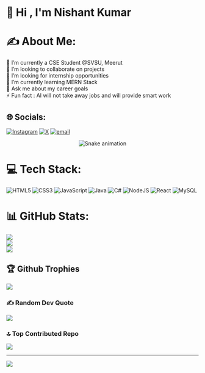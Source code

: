 # 💫 Hi , I'm Nishant Kumar 
# ✍️ About Me:
🔭 I’m currently a CSE Student @SVSU, Meerut<br>👯 I’m looking to collaborate on projects<br>🤝 I’m looking for internship opportunities<br>🌱 I’m currently learning MERN Stack<br>💬 Ask me about my career goals<br>⚡ Fun fact : AI will not take away jobs and will provide smart work


## 🌐 Socials:
[![Instagram](https://img.shields.io/badge/Instagram-%23E4405F.svg?logo=Instagram&logoColor=white)](https://instagram.com/deshi_boy_085) [![X](https://img.shields.io/badge/X-black.svg?logo=X&logoColor=white)](https://x.com/@nishant23821706) [![email](https://img.shields.io/badge/Email-D14836?logo=gmail&logoColor=white)](mailto:nishantkumar89116@gmail.com) 

<div align="center">
 <img src="https://profile-readme-generator.com/assets/snake.svg" alt="Snake animation" />
</div>

# 💻 Tech Stack:
![HTML5](https://img.shields.io/badge/html5-%23E34F26.svg?style=for-the-badge&logo=html5&logoColor=white) ![CSS3](https://img.shields.io/badge/css3-%231572B6.svg?style=for-the-badge&logo=css3&logoColor=white) ![JavaScript](https://img.shields.io/badge/javascript-%23323330.svg?style=for-the-badge&logo=javascript&logoColor=%23F7DF1E) ![Java](https://img.shields.io/badge/java-%23ED8B00.svg?style=for-the-badge&logo=openjdk&logoColor=white) ![C#](https://img.shields.io/badge/c%23-%23239120.svg?style=for-the-badge&logo=csharp&logoColor=white) ![NodeJS](https://img.shields.io/badge/node.js-6DA55F?style=for-the-badge&logo=node.js&logoColor=white) ![React](https://img.shields.io/badge/react-%2320232a.svg?style=for-the-badge&logo=react&logoColor=%2361DAFB) ![MySQL](https://img.shields.io/badge/mysql-4479A1.svg?style=for-the-badge&logo=mysql&logoColor=white)
# 📊 GitHub Stats:
![](https://github-readme-stats.vercel.app/api?username=nishantks2023&theme=dark&hide_border=false&include_all_commits=true&count_private=false)<br/>
![](https://nirzak-streak-stats.vercel.app/?user=nishantks2023&theme=dark&hide_border=false)<br/>
![](https://github-readme-stats.vercel.app/api/top-langs/?username=nishantks2023&theme=dark&hide_border=false&include_all_commits=true&count_private=false&layout=compact)

## 🏆 Github Trophies
![](https://github-profile-trophy.vercel.app/?username=technosnag&theme=radical&no-frame=false&no-bg=true&margin-w=4)

### ✍️ Random Dev Quote
![](https://quotes-github-readme.vercel.app/api?type=horizontal&theme=radical)

### 🔝 Top Contributed Repo
![](https://github-contributor-stats.vercel.app/api?username=nishantks2023&limit=5&theme=dark&combine_all_yearly_contributions=true)

---
[![](https://visitcount.itsvg.in/api?id=nishantks2023&icon=0&color=0)](https://visitcount.itsvg.in)

<!-- Proudly created with GPRM ( https://gprm.itsvg.in ) -->
